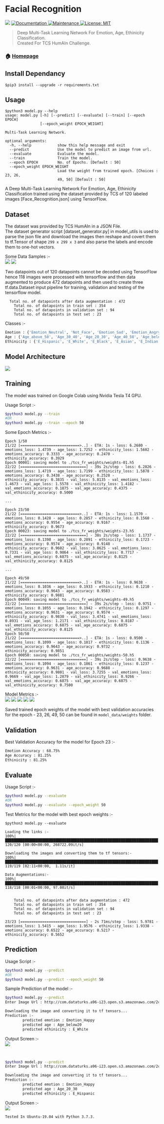 # Facial Recognition
<p>
  <img src="https://img.shields.io/badge/version-0.0.1-blue.svg?cacheSeconds=2592000" />
  <a href="https://github.com/probhakarroy/tcs_humain_challenge#readme">
    <img alt="Documentation" src="https://img.shields.io/badge/documentation-yes-brightgreen.svg" target="_blank" />
  </a>
  <a href="https://github.com/probhakarroy/tcs_humain_challenge/graphs/commit-activity">
    <img alt="Maintenance" src="https://img.shields.io/badge/Maintained%3F-yes-green.svg" target="_blank" />
  </a>
  <a href="https://github.com/probhakarroy/tcs_humain_challenge/blob/master/LICENSE">
    <img alt="License: MIT" src="https://img.shields.io/badge/License-MIT-yellow.svg" target="_blank" />
  </a>
</p>

> Deep Multi-Task Learning Network For Emotion, Age, Ethinicity Classification.<br>
> Created For TCS HumAIn Challenge.

### 🏠 [Homepage](https://probhakarroy.github.io/tcs_humain_challenge/)

## Install Dependancy
```
$pip3 install --upgrade -r requirements.txt
```

## Usage
```
$python3 model.py --help
usage: model.py [-h] [--predict] [--evaluate] [--train] [--epoch EPOCH]
                [--epoch_weight EPOCH_WEIGHT]

Multi-Task Learning Network.

optional arguments:
  -h, --help            show this help message and exit
  --predict             Use the model to predict an image from url.
  --evaluate            Evaluate the model.
  --train               Train the model.
  --epoch EPOCH         No. of Epochs. [Default : 50]
  --epoch_weight EPOCH_WEIGHT
                        Load the weight from trained epoch. [Choices : 23, 26,
                        49, 50] [Default : 50]
```

A Deep Multi-Task Learning Network For Emotion, Age, Ethinicity Classification trained 
using the dataset provided by TCS of 120 labeled images [Face_Recognition.json] using TensorFlow.

## Dataset
The dataset was provided by TCS HumAIn in a JSON File.<br>
The dataset generator script [dataset_generator.py] in model_utils is used to parse the 
json file and download the images then reshape and covert them to tf.Tensor of shape ```299 x 299 x 3``` and also parse the labels and encode them to one-hot vectors.<br>

Some Data Samples :- <br>
![](model_data/samples/1.jpeg)
![](model_data/samples/2.jpeg)
<br>

Two datapoints out of 120 datapoints cannot be decoded using TensorFlow hence 118 images 
were processed with tensorflow and then data augmented to produce 472 datapoints and then
used to create three tf.data.Dataset input pipeline for training, validation and testing
of the tensorflow model.

```
  Total no. of datapoints after data augmentation : 472
	Total no. of datapoints in train set : 354
	Total no. of datapoints in validation set : 94
	Total no. of datapoints in test set : 23
```

Classes :-<br>
```sh
Emotion : {'Emotion_Neutral', 'Not_Face', 'Emotion_Sad', 'Emotion_Angry', 'Emotion_Happy'}
Age : {'Age_above_50', 'Age_30_40', 'Age_20_30', 'Age_40_50', 'Age_below20', 'others'}
Ethinicity : {'E_Hispanic', 'E_White', 'E_Black', 'E_Asian', 'E_Indian', 'others'}
```


## Model Architecture
![](model_data/model.png)

## Training
The model was trained on Google Colab using Nvidia Tesla T4 GPU.

Usage Script :-<br>
```sh
$python3 model.py --train
#OR
$python3 model.py --train --epoch 50
```

Some Epoch Metrics :-<br>

```
Epoch 1/50
21/22 [===========================>..] - ETA: 1s - loss: 6.2680 - emotions_loss: 1.4739 - age_loss: 1.7252 - ethinicity_loss: 1.5602 - emotions_accuracy: 0.3333 - age_accuracy: 0.2470 - ethinicity_accuracy: 0.3929
Epoch 00001: saving model to ./tcs_fr_weights/weights-01.h5
22/22 [==============================] - 39s 2s/step - loss: 6.2826 - emotions_loss: 1.4719 - age_loss: 1.7199 - ethinicity_loss: 1.5878 - emotions_accuracy: 0.3438 - age_accuracy: 0.2528 - ethinicity_accuracy: 0.3835 - val_loss: 5.8135 - val_emotions_loss: 1.4673 - val_age_loss: 1.5578 - val_ethinicity_loss: 1.4182 - val_emotions_accuracy: 0.1875 - val_age_accuracy: 0.4375 - val_ethinicity_accuracy: 0.5000

...

Epoch 23/50
21/22 [===========================>..] - ETA: 1s - loss: 1.1570 - emotions_loss: 0.1428 - age_loss: 0.2857 - ethinicity_loss: 0.1560 - emotions_accuracy: 0.9554 - age_accuracy: 0.9167 - ethinicity_accuracy: 0.9673
Epoch 00023: saving model to ./tcs_fr_weights/weights-23.h5
22/22 [==============================] - 38s 2s/step - loss: 1.1737 - emotions_loss: 0.1398 - age_loss: 0.2891 - ethinicity_loss: 0.1723 - emotions_accuracy: 0.9574 - age_accuracy: 0.9148 - ethinicity_accuracy: 0.9602 - val_loss: 3.0625 - val_emotions_loss: 0.7331 - val_age_loss: 0.9864 - val_ethinicity_loss: 0.7717 - val_emotions_accuracy: 0.6875 - val_age_accuracy: 0.8125 - val_ethinicity_accuracy: 0.8125

...

Epoch 49/50
21/22 [===========================>..] - ETA: 1s - loss: 0.9638 - emotions_loss: 0.1036 - age_loss: 0.1933 - ethinicity_loss: 0.1210 - emotions_accuracy: 0.9643 - age_accuracy: 0.9583 - ethinicity_accuracy: 0.9881
Epoch 00049: saving model to ./tcs_fr_weights/weights-49.h5
22/22 [==============================] - 39s 2s/step - loss: 0.9751 - emotions_loss: 0.1055 - age_loss: 0.1942 - ethinicity_loss: 0.1297 - emotions_accuracy: 0.9631 - age_accuracy: 0.9574 - ethinicity_accuracy: 0.9830 - val_loss: 3.4741 - val_emotions_loss: 0.8931 - val_age_loss: 1.2171 - val_ethinicity_loss: 0.8187 - val_emotions_accuracy: 0.6875 - val_age_accuracy: 0.6875 - val_ethinicity_accuracy: 0.8125
Epoch 50/50
21/22 [===========================>..] - ETA: 1s - loss: 0.9500 - emotions_loss: 0.1099 - age_loss: 0.1817 - ethinicity_loss: 0.1136 - emotions_accuracy: 0.9643 - age_accuracy: 0.9732 - ethinicity_accuracy: 0.9851
Epoch 00050: saving model to ./tcs_fr_weights/weights-50.h5
22/22 [==============================] - 39s 2s/step - loss: 0.9638 - emotions_loss: 0.1094 - age_loss: 0.1861 - ethinicity_loss: 0.1237 - emotions_accuracy: 0.9631 - age_accuracy: 0.9688 - ethinicity_accuracy: 0.9801 - val_loss: 3.7255 - val_emotions_loss: 0.9669 - val_age_loss: 1.2879 - val_ethinicity_loss: 0.9266 - val_emotions_accuracy: 0.6875 - val_age_accuracy: 0.6875 - val_ethinicity_accuracy: 0.7500

```

Model Metrics :-<br>
![](model_data/metrics/1.jpg)
![](model_data/metrics/2.jpg)
![](model_data/metrics/3.jpg)
![](model_data/metrics/4.jpg)
![](model_data/metrics/5.jpg)

Saved trained epoch weights of the model with best validation accuracies for the
epoch - 23, 26, 49, 50 can be found in ```model_data/weights``` folder. 


## Validation
Best Validation Accuracy for the model for Epoch 23 :-<br>

```sh
Emotion Accuracy : 68.75%
Age Accuracy : 81.25%
Ethinicity : 81.25%
```

## Evaluate

Usage Script :-<br>
```sh
$python3 model.py --evaluate
#OR
$python3 model.py --evaluate --epoch_weight 50
```

Test Metrics for the model with best epoch weights :-<br>

```
$python3 model.py --evaluate

Loading the links :-
100%|██████████████████████████████████████████████████████████████████████| 120/120 [00:00<00:00, 268722.09it/s]

Downloading the images and converting them to tf tensors:-
100%|██████████████████████████████████████████████████████████████████████| 119/119 [02:11<00:00,  1.11s/it]

Data Augmentations:-
100%|██████████████████████████████████████████████████████████████████████| 118/118 [00:01<00:00, 97.08it/s]


	Total no. of datapoints after data augmentation : 472
	Total no. of datapoints in train set : 354
	Total no. of datapoints in validation set : 94
	Total no. of datapoints in test set : 23

23/23 [==============================] - 2s 71ms/step - loss: 5.9781 - emotions_loss: 1.5415 - age_loss: 1.9576 - ethinicity_loss: 1.9338 - emotions_accuracy: 0.6522 - age_accuracy: 0.5217 - ethinicity_accuracy: 0.5652
```

## Prediction

Usage Script :-<br>
```sh
$python3 model.py --predict
#OR
$python3 model.py --predict --epoch_weight 50
```

Sample Prediction of the model :- <br>
```sh
$python3 model.py --predict
Enter Image Url : http://com.dataturks.a96-i23.open.s3.amazonaws.com/2c9fafb06477f4cb0164895548a600a3/66127d05-93eb-498f-bac3-85a19bcbbbc7___2538464.main_image.jpg.jpeg

Downloading the image and converting it to tf tensors...
Prediction :-
        predicted emotion : Emotion_Happy
        predicted age : Age_below20
        predicted ethinicity : E_White
``` 

Output Screen :- <br>
![](model_data/prediction/pred_1.png)

<br>

```sh
$python3 model.py --predict
Enter Image Url : http://com.dataturks.a96-i23.open.s3.amazonaws.com/2c9fafb06477f4cb0164895548a600a3/e3f39fd4-8888-4eea-a49d-038f70a8c540___instagram-famous-clothing-stores.jpg.jpeg

Downloading the image and converting it to tf tensors...
Prediction :-
        predicted emotion : Emotion_Happy
        predicted age : Age_20_30
        predicted ethinicity : E_Hispanic
``` 

Output Screen :- <br>
![](model_data/prediction/pred_2.png)


```sh
Tested In Ubuntu-19.04 with Python 3.7.3.
```